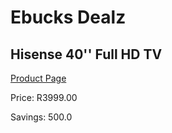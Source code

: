 
# Ebucks Dealz
## Hisense 40'' Full HD TV
[Product Page](https://www.ebucks.com/web/shop/productSelected.do?prodId=1045486448&catId=363628262)

Price: R3999.00

Savings: 500.0


	